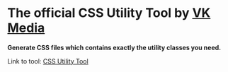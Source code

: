 # The official CSS Utility Tool by [VK Media](https://vkmedia.dk)

__Generate CSS files which contains exactly the utility classes you need.__

Link to tool: [CSS Utility Tool](https://cdn.vkmedia.dk)